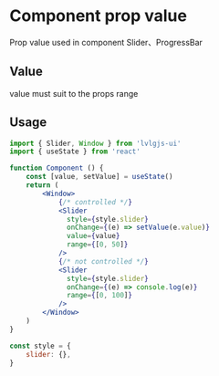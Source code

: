 # Component prop value

Prop value used in component Slider、ProgressBar

## Value
value must suit to the props range

## Usage
```jsx
import { Slider, Window } from 'lvlgjs-ui'
import { useState } from 'react'

function Component () {
    const [value, setValue] = useState()
    return (
        <Window>
            {/* controlled */}
            <Slider
              style={style.slider}
              onChange={(e) => setValue(e.value)}
              value={value}
              range={[0, 50]}
            />
            {/* not controlled */}
            <Slider
              style={style.slider}
              onChange={(e) => console.log(e)}
              range={[0, 100]}
            />
        </Window>
    )
}

const style = {
    slider: {},
}
```
